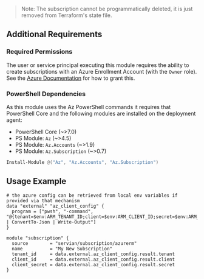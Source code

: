 > Note: The subscription cannot be programmatically deleted, it is just removed from Terraform's state file.

## Additional Requirements

### Required Permissions

The user or service principal executing this module requires the ability to create subscriptions with an Azure Enrollment Account (with the `Owner` role). See the [Azure Documentation](https://docs.microsoft.com/en-us/azure/azure-resource-manager/management/grant-access-to-create-subscription?#grant-access) for how to grant this.

### PowerShell Dependencies

As this module uses the Az PowerShell commands it requires that PowerShell Core and the following modules are installed on the deployment agent:

- PowerShell Core (~>7.0)
- PS Module: `Az` (~>4.5)
- PS Module: `Az.Accounts` (~>1.9)
- PS Module: `Az.Subscription` (~>0.7)

```powershell
Install-Module @("Az", "Az.Accounts", "Az.Subscription")
```

## Usage Example

```hcl
# the azure config can be retrieved from local env variables if provided via that mechanism
data "external" "az_client_config" {
  program = ["pwsh", "-command", "@{tenant=$env:ARM_TENANT_ID;client=$env:ARM_CLIENT_ID;secret=$env:ARM_CLIENT_SECRET} | ConvertTo-Json | Write-Output"]
}

module "subscription" {
  source        = "servian/subscription/azurerm"
  name          = "My New Subscription"
  tenant_id     = data.external.az_client_config.result.tenant
  client_id     = data.external.az_client_config.result.client
  client_secret = data.external.az_client_config.result.secret
}
```
